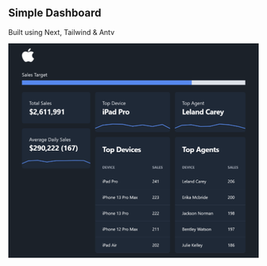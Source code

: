 ## Simple Dashboard
Built using Next, Tailwind & Antv

![alt text](https://github.com/ravi-sohal/simple_dashboard_next/blob/main/preview.png)